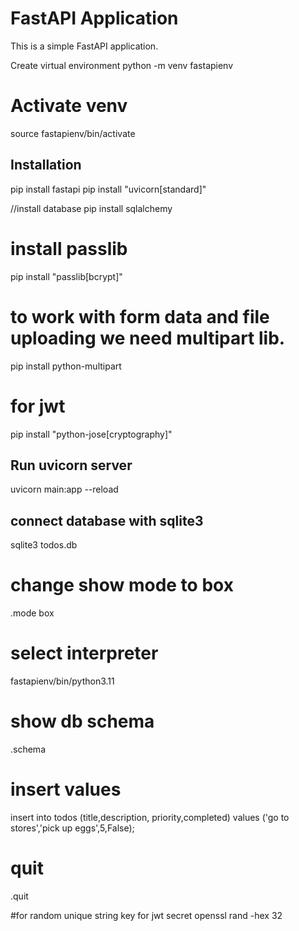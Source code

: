 # FastAPI Application

This is a simple FastAPI application.



Create virtual environment
python -m venv fastapienv

# Activate venv
source fastapienv/bin/activate


## Installation

pip install fastapi
pip install "uvicorn[standard]"

//install database
pip install sqlalchemy
# install passlib
pip install "passlib[bcrypt]"
# to work with form data and file uploading we need multipart lib.
pip install python-multipart
# for jwt 
pip install "python-jose[cryptography]"


## Run uvicorn server
uvicorn main:app --reload



## connect database with sqlite3
sqlite3 todos.db

# change show mode to box
.mode box


# select interpreter
fastapienv/bin/python3.11




# show db schema
.schema

# insert values
insert into todos (title,description, priority,completed) values ('go to stores','pick up eggs',5,False);

# quit
.quit


#for random unique string key for jwt secret
openssl rand -hex 32


